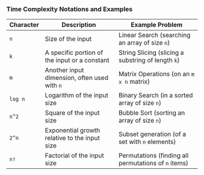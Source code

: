 ### Time Complexity Notations and Examples

| Character | Description                                             | Example Problem                                  |
|-----------|---------------------------------------------------------|--------------------------------------------------|
| `n`       | Size of the input                                       | Linear Search (searching an array of size `n`)   |
| `k`       | A specific portion of the input or a constant           | String Slicing (slicing a substring of length `k`)|
| `m`       | Another input dimension, often used with `n`            | Matrix Operations (on an `m x n` matrix)         |
| `log n`   | Logarithm of the input size                             | Binary Search (in a sorted array of size `n`)    |
| `n^2`     | Square of the input size                                | Bubble Sort (sorting an array of size `n`)       |
| `2^n`     | Exponential growth relative to the input size           | Subset generation (of a set with `n` elements)   |
| `n!`      | Factorial of the input size                             | Permutations (finding all permutations of `n` items) |

